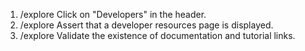 1. /explore Click on "Developers" in the header.
2. /explore Assert that a developer resources page is displayed.
3. /explore Validate the existence of documentation and tutorial links.